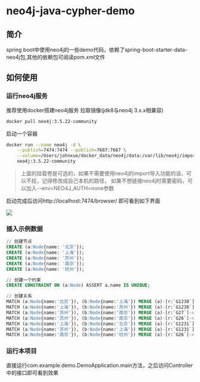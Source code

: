 # neo4j-java-cypher-demo
## 简介
spring boot中使用neo4j的一些demo代码，依赖了spring-boot-starter-data-neo4j包,其他的依赖包可阅读pom.xml文件

## 如何使用
### 运行neo4j服务
推荐使用docker搭建neo4j服务
拉取镜像(jdk8与neo4j 3.x.x相兼容)
```bash
docker pull neo4j:3.5.22-community
```

启动一个容器
```bash
docker run --name neo4j -d \
    --publish=7474:7474 --publish=7687:7687 \
    --volume=/Users/johnxue/docker_data/neo4j/data:/var/lib/neo4j/import \
    neo4j:3.5.22-community
```

> 上面的挂载卷是可选的，如果不需要使用neo4j的import导入功能的话，可以不挂，记得修改成自己本机的路径，
> 如果不想链接neo4j时需要密码，可以加入--env=NEO4J_AUTH=none参数

启动完成后访问http://localhost:7474/browser/ 即可看到如下界面

![](https://data-repository-01.oss-cn-shanghai.aliyuncs.com/img/Screen%20Shot%202021-08-11%20at%2018.39.11.png)

### 插入示例数据

```sql
// 创建节点
CREATE (a:Node{name: '北京'});
CREATE (a:Node{name: '上海'});
CREATE (a:Node{name: '苏州'});
CREATE (a:Node{name: '南京'});
CREATE (a:Node{name: '杭州'});

// 创建一个约束
CREATE CONSTRAINT ON (a:Node) ASSERT a.name IS UNIQUE;

// 创建关系
MATCH (a:Node{name:'北京'}), (b:Node{name:'上海'}) MERGE (a)-[r:`G1230`]->(b) RETURN a, b;
MATCH (a:Node{name:'上海'}), (b:Node{name:'苏州'}) MERGE (a)-[r:`G1230`]->(b) RETURN a, b;
MATCH (a:Node{name:'苏州'}), (b:Node{name:'南京'}) MERGE (a)-[r:`G27`]->(b) RETURN a, b;
MATCH (a:Node{name:'苏州'}), (b:Node{name:'南京'}) MERGE (a)-[r:`G26`]->(b) RETURN a, b;
MATCH (a:Node{name:'上海'}), (b:Node{name:'北京'}) MERGE (a)-[r:`G1231`]->(b) RETURN a, b;
MATCH (a:Node{name:'苏州'}), (b:Node{name:'上海'}) MERGE (a)-[r:`G1231`]->(b) RETURN a, b;
MATCH (a:Node{name:'南京'}), (b:Node{name:'杭州'}) MERGE (a)-[r:`G26`]->(b) RETURN a, b;
```
### 运行本项目
直接运行com.example.demo.DemoApplication.main方法，之后访问Controller中的接口即可看到效果